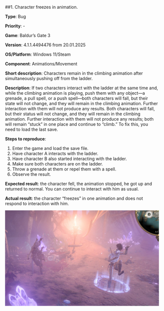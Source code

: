 ##1. Character freezes in animation.

**Type**: Bug

**Priority**: -

**Game**: Baldur’s Gate 3

**Version**: 4.1.1.4494476 from 20.01.2025

**OS/Platform**: Windows 11/Steam

**Component**: Animations/Movement

**Short description**: Characters remain in the climbing animation after simultaneously pushing off from the ladder. 

**Description**: If two characters interact with the ladder at the same time and, while the climbing animation is playing, push them with any object—a grenade, a pull spell, or a push spell—both characters will fall, but their state will not change, and they will remain in the climbing animation. Further interaction with them will not produce any results. Both characters will fall, but their status will not change, and they will remain in the climbing animation. Further interaction with them will not produce any results; both will remain “stuck” in one place and continue to “climb.” To fix this, you need to load the last save.

**Steps to reproduce**:
1. Enter the game and load the save file.
2. Have character A interacts with the ladder.
3. Have character B also started interacting with the ladder. 
4. Make sure both characters are on the ladder. 
5. Throw a grenade at them or repel them with a spell.
6. Observe the result.

**Expected result**: the character fell, the animation stopped, he got up and returned to normal. You can continue to interact with him as usual. 

**Actual result**: the character “freezes” in one animation and does not respond to interaction with him.

![Bug's picture](./Bug-Report/screenshots/bug1.png)

